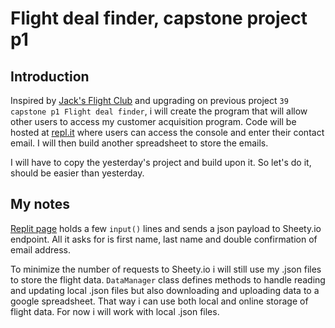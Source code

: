 
# Flight deal finder, capstone project p1

## Introduction

Inspired by [Jack's Flight Club](https://jacksflightclub.com) and upgrading on previous project `39 capstone p1 Flight deal finder`, i will create the program that will allow other users to access my customer acquisition program. Code will be hosted at [repl.it](https://replit.com) where users can access the console and enter their contact email. I will then build another spreadsheet to store the emails.

I will have to copy the yesterday's project and build upon it. So let's do it, should be easier than yesterday.

## My notes

[Replit page](https://replit.com/@MorphZG) holds a few `input()` lines and sends a json payload to Sheety.io endpoint. All it asks for is first name, last name and double confirmation of email address.

To minimize the number of requests to Sheety.io i will still use my .json files to store the flight data. `DataManager` class defines methods to handle reading and updating local .json files but also downloading and uploading data to a google spreadsheet. That way i can use both local and online storage of flight data. For now i will work with local .json files.